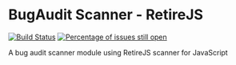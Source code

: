 # BugAudit Scanner - RetireJS
[![Build Status](https://travis-ci.org/bugaudit/bugaudit-scanner-retirejs.svg)](https://travis-ci.org/bugaudit/bugaudit-scanner-retirejs)
[![Percentage of issues still open](http://isitmaintained.com/badge/open/bugaudit/bugaudit-scanner-retirejs.svg)](http://isitmaintained.com/project/bugaudit/bugaudit-scanner-retirejs "Percentage of issues still open")

A bug audit scanner module using RetireJS scanner for JavaScript
